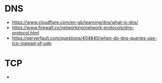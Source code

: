 
# DNS
* https://www.cloudflare.com/en-gb/learning/dns/what-is-dns/
* https://www.firewall.cx/networking/network-protocols/dns-protocol.html
* https://serverfault.com/questions/404840/when-do-dns-queries-use-tcp-instead-of-udp


# TCP
* 
